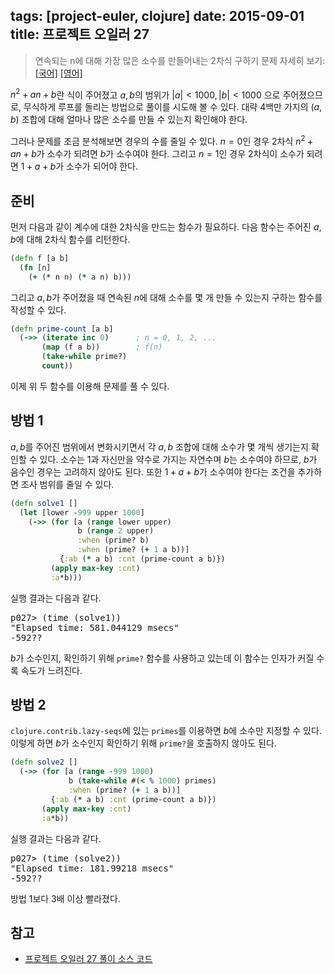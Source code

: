 tags: [project-euler, clojure]
date: 2015-09-01
title: 프로젝트 오일러 27
---
> 연속되는 n에 대해 가장 많은 소수를 만들어내는 2차식 구하기
> 문제 자세히 보기: [[국어]](http://euler.synap.co.kr/prob_detail.php?id=27) [[영어]](https://projecteuler.net/problem=27)

$n^2+an+b$란 식이 주어졌고 $a, b$의 범위가 $|a|<1000, |b|<1000$ 으로 주어졌으므로, 무식하게 루프를 돌리는 방법으로 풀이를 시도해 볼 수 있다. 대략 4백만 가지의 $(a, b)$ 조합에 대해 얼마나 많은 소수를 만들 수 있는지 확인해야 한다.

<!--more-->
그러나 문제를 조금 분석해보면 경우의 수를 줄일 수 있다. $n=0$인 경우 2차식 $n^2+an+b$가 소수가 되려면 $b$가 소수여야 한다. 그리고 $n=1$인 경우 2차식이 소수가 되려면 $1+a+b$가 소수가 되어야 한다.

## 준비
먼저 다음과 같이 계수에 대한 2차식을 만드는 함수가 필요하다. 다음 함수는 주어진 $a, b$에 대해 2차식 함수를 리턴한다.

```clojure
(defn f [a b]
  (fn [n]
    (+ (* n n) (* a n) b)))
```

그리고 $a, b$가 주어졌을 때 연속된 $n$에 대해 소수를 몇 개 만들 수 있는지 구하는 함수를 작성할 수 있다.

```clojure
(defn prime-count [a b]
  (->> (iterate inc 0)      ; n = 0, 1, 2, ...
       (map (f a b))        ; f(n)
       (take-while prime?)
       count))
```

이제 위 두 함수를 이용해 문제를 풀 수 있다.

## 방법 1
$a, b$를 주어진 범위에서 변화시키면서 각 $a, b$ 조합에 대해 소수가 몇 개씩 생기는지 확인할 수 있다. 소수는 1과 자신만을 약수로 가지는 자연수며 $b$는 소수여야 하므로, $b$가 음수인 경우는 고려하지 않아도 된다. 또한 $1+a+b$가 소수여야 한다는 조건을 추가하면 조사 범위를 줄일 수 있다.

```clojure
(defn solve1 []
  (let [lower -999 upper 1000]
    (->> (for [a (range lower upper)
               b (range 2 upper)
               :when (prime? b)
               :when (prime? (+ 1 a b))]
           {:ab (* a b) :cnt (prime-count a b)})
         (apply max-key :cnt)
         :a*b)))
```

실행 결과는 다음과 같다.

<pre class="console">p027> (time (solve1))
"Elapsed time: 581.044129 msecs"
-592??
</pre>

$b$가 소수인지,  확인하기 위해 `prime?` 함수를 사용하고 있는데 이 함수는 인자가 커질 수록 속도가 느려진다.

## 방법 2
`clojure.contrib.lazy-seqs`에 있는 `primes`를 이용하면 $b$에 소수만 지정할 수 있다. 이렇게 하면 $b$가 소수인지 확인하기 위해 `prime?`을 호출하지 않아도 된다.

```clojure
(defn solve2 []
  (->> (for [a (range -999 1000)
             b (take-while #(< % 1000) primes)
             :when (prime? (+ 1 a b))]
         {:ab (* a b) :cnt (prime-count a b)})
       (apply max-key :cnt)
       :a*b))
```

실행 결과는 다음과 같다.

<pre class="console">p027> (time (solve2))
"Elapsed time: 181.99218 msecs"
-592??
</pre>

방법 1보다 3배 이상 빨라졌다.

## 참고
* [프로젝트 오일러 27 풀이 소스 코드](https://github.com/ntalbs/euler/blob/master/src/p027.clj)
